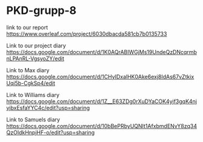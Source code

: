 # PKD-grupp-8

link to our report
https://www.overleaf.com/project/6030dbacda581cb7b0135733

Link to our project diary
https://docs.google.com/document/d/1K0AQrABIWGjMs19UndeQzDNcqrmbnLPAnRL-VgsyoZY/edit

Link to Max diary
https://docs.google.com/document/d/1CHyIDxalHK0Ake6exj8IdAs67vZtkixUqi5b-CgkSp4/edit

Link to Williams diary
https://docs.google.com/document/d/1Z__E63ZDg0rXuDYaCOK4yjf3gqK4njvjbxEsfaYYC4c/edit?usp=sharing

Link to Samuels diary
https://docs.google.com/document/d/10bBePRbyUQNIt1AfxbmdENvY8zq34QzOIdkHnpjHF-o/edit?usp=sharing
